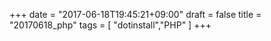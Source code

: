 +++
date = "2017-06-18T19:45:21+09:00"
draft = false
title = "20170618_php"
tags = [ "dotinstall","PHP" ]
+++
